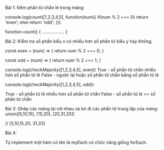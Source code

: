 Bài 1: 
Đếm phần tử chẵn lẽ trong mảng:

  console.log(count([1,2,3,4,5], function(num){
    if(num % 2 === 0) return 'even';
    else return 'odd';
  }))

  function count() {
    ..................
  }

Bài 2:
Kiểm tra số phần kiểu x có nhiều hơn số phần tử kiểu y hay không;

  const even = (num) => {
    return num % 2 === 0;
  }

  const odd = (num) => {
    return num % 2 === 1;
  }

  console.log(checkMajority([1,2,3,4,5], even))
  True - số phần tử chẵn nhiều hơn số phần tử lẻ 
  False - ngược lại hoặc số phần tử chẵn bằng số phần tử lẻ

  console.log(checkMajority([1,2,3,4,5], odd))

  True - số phần tử lẻ nhiều hơn số phần tử chẵn
  False - số phần tử lẻ <= số phần tử chẵn

Bài 3:
Ghép các mảng lại với nhau và bỏ đi các phần tử trung lặp của mảng:
union([5,10,15], [15,20], [20,31,33])

// [5,10,15,20, 31,33]

Bài 4: 

Tự implement một hàm có tên là myEach có chức năng giống forEach.